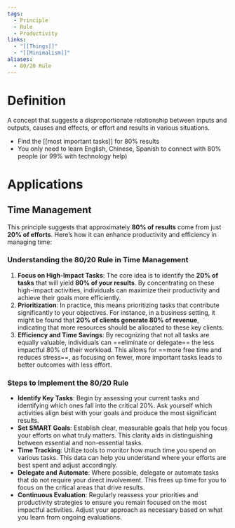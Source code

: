 ```yaml
---
tags:
  - Principle
  - Rule
  - Productivity
links:
  - "[[Things]]"
  - "[[Minimalism]]"
aliases:
  - 80/20 Rule
---
```

# Definition

A concept that suggests a disproportionate relationship between inputs and outputs, causes and effects, or effort and results in various situations.

- Find the [[most important tasks]] for 80% results
- You only need to learn English, Chinese, Spanish to connect with 80% people (or 99% with technology help)

# Applications
## Time Management

This principle suggests that approximately **80% of results** come from just **20% of efforts**. Here’s how it can enhance productivity and efficiency in managing time:

### Understanding the 80/20 Rule in Time Management

1. **Focus on High-Impact Tasks**: The core idea is to identify the **20% of tasks** that will yield **80% of your results**. By concentrating on these high-impact activities, individuals can maximize their productivity and achieve their goals more efficiently.
2. **Prioritization**: In practice, this means prioritizing tasks that contribute significantly to your objectives. For instance, in a business setting, it might be found that **20% of clients generate 80% of revenue**, indicating that more resources should be allocated to these key clients.
3. **Efficiency and Time Savings**: By recognizing that not all tasks are equally valuable, individuals can ==eliminate or delegate== the less impactful 80% of their workload. This allows for ==more free time and reduces stress==, as focusing on fewer, more important tasks leads to better outcomes with less effort.

### Steps to Implement the 80/20 Rule

- **Identify Key Tasks**: Begin by assessing your current tasks and identifying which ones fall into the critical 20%. Ask yourself which activities align best with your goals and produce the most significant results.
- **Set SMART Goals**: Establish clear, measurable goals that help you focus your efforts on what truly matters. This clarity aids in distinguishing between essential and non-essential tasks.
- **Time Tracking**: Utilize tools to monitor how much time you spend on various tasks. This data can help you understand where your efforts are best spent and adjust accordingly.
- **Delegate and Automate**: Where possible, delegate or automate tasks that do not require your direct involvement. This frees up time for you to focus on the critical areas that drive results.
- **Continuous Evaluation**: Regularly reassess your priorities and productivity strategies to ensure you remain focused on the most impactful activities. Adjust your approach as necessary based on what you learn from ongoing evaluations.